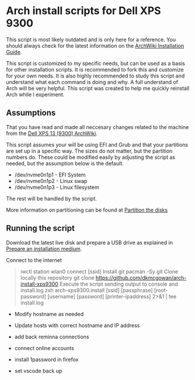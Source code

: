 # Arch install scripts for Dell XPS 9300

This script is most likely outdated and is only here for a reference. You should always check for the latest information on the [ArchWiki Installation Guide](https://wiki.archlinux.org/index.php/installation_guide).

This script is customized to my specific needs, but can be used as a basis for other installation scripts.  It is recommended to fork this and customize for your own needs. It is also highly recommended to study this script and understand what each command is doing and why.  A full understand of Arch will be very helpful. This script was created to help me quickly reinstall Arch while I experiment.

## Assumptions

That you have read and made all neccesary changes related to the machine from the [Dell XPS 13 (9300) ArchWiki](https://wiki.archlinux.org/index.php/Dell_XPS_13_(9300)).

This script assumes your will be using EFI and Grub and that your partitions are set up in a specific way.  The sizes do not matter, but the partition numbers do.  These could be modified easily by adjusting the script as needed, but the assumption below is the default.

* /dev/nvme0n1p1 - EFI System
* /dev/nvme0n1p2 - Linux swap
* /dev/nvme0n1p3 - Linux filesystem

The rest will be handled by the script.

More information on partitioning can be found at [Partition the disks](https://wiki.archlinux.org/index.php/installation_guide#Partition_the_disks)

## Running the script

Download the latest live disk and prepare a USB drive as explained in [Prepare an installation medium](https://wiki.archlinux.org/index.php/installation_guide#Prepare_an_installation_medium).

Connect to the internet 
> iwctl station wlan0 connect [ssid]
Install git 
> pacman -Sy git
Clone locally this repository 
> git clone https://github.com/dkmcgowan/arch-install-xps9300
Execute the script sending output to console and install.log 
> zsh arch-xps9300.install [ssid] [passphrase] [root-password] [username] [password] [printer-ipaddress] 2>&1 | tee install.log


- Modify hostname as needed
- Update hosts with correct hostname and IP address

- add back reminna connections
- connect online accounts
- install 1password in firefox
- set vscode back up

